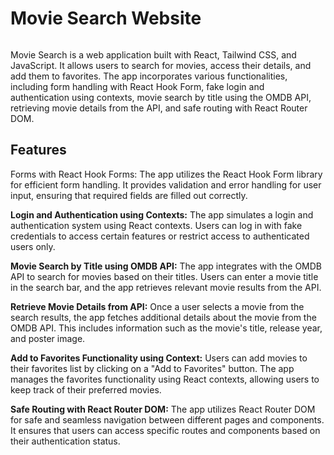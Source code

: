 # Movie Search Website

![<img src="https://movie-search-react-tailwind-js.vercel.app/" width="100%" alt="Banner for the Movie Search website" />](https://i.imgur.com/DXAG4m6.png)

Movie Search is a web application built with React, Tailwind CSS, and JavaScript. It allows users to search for movies, access their details, and add them to favorites. The app incorporates various functionalities, including form handling with React Hook Form, fake login and authentication using contexts, movie search by title using the OMDB API, retrieving movie details from the API, and safe routing with React Router DOM.

## Features
Forms with React Hook Forms: The app utilizes the React Hook Form library for efficient form handling. It provides validation and error handling for user input, ensuring that required fields are filled out correctly.

**Login and Authentication using Contexts:** The app simulates a login and authentication system using React contexts. Users can log in with fake credentials to access certain features or restrict access to authenticated users only.

**Movie Search by Title using OMDB API:** The app integrates with the OMDB API to search for movies based on their titles. Users can enter a movie title in the search bar, and the app retrieves relevant movie results from the API.

**Retrieve Movie Details from API:** Once a user selects a movie from the search results, the app fetches additional details about the movie from the OMDB API. This includes information such as the movie's title, release year, and poster image.

**Add to Favorites Functionality using Context:** Users can add movies to their favorites list by clicking on a "Add to Favorites" button. The app manages the favorites functionality using React contexts, allowing users to keep track of their preferred movies.

**Safe Routing with React Router DOM:** The app utilizes React Router DOM for safe and seamless navigation between different pages and components. It ensures that users can access specific routes and components based on their authentication status.
